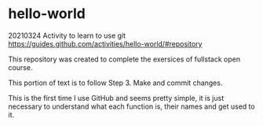 # hello-world
20210324 Activity to learn to use git https://guides.github.com/activities/hello-world/#repository


This repository was created to complete the exersices of fullstack open course.


This portion of text is to follow Step 3. Make and commit changes.

This is the first time I use GitHub and seems pretty simple, it is just necessary to understand what each function is, their names and get used to it.


